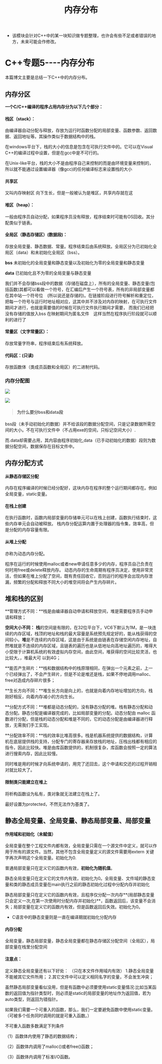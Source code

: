﻿---
layout: post
title:  "内存分布"
data: 星期四, 20. 二月 2020 04:56下午 
categories: C++
tags: 专题
---
* 该模块会针对C++中的某一块知识做专题整理，也许会有些不足或者错误的地方，未来可能会作修改。

# C++专题5----内存分布

本篇博文主要是总结一下C++中的内存分布。

## 内存分区
**一个C/C++编译的程序占用内存分为以下几个部分：**

#### 栈区（stack）：
由编译器自动分配与释放，存放为运行时函数分配的局部变量、函数参数、返回数据、返回地址等。其操作类似于数据结构中的栈。

在windows平台下，栈的大小的信息是包含在可执行文件中的。它可以在Visual C++的编译过程中设置，但是在gcc中是不可行的。

在Unix-like平台，栈的大小不是由程序自己来控制的而是由环境变量来控制的，所以就不能通过设置编译器（像gcc)的任何编译标志来设置栈的大小

#### 共享区
又叫内存映射区
向下生长，但是一般被认为是堆区，共享内存就在这

#### 堆区（heap）：
一般由程序员自动分配，如果程序员没有释放，程序结束时可能有OS回收。其分配类似于链表。

#### 全局区（静态存储区）(数据段)：
存放全局变量、静态数据、常量。程序结束后由系统释放。全局区分为已初始化全局区（data）和未初始化全局区（bss）。

**bss** 未初始化的全局变量和静态变量以及初始化为零的全局变量和静态变量

**data** 已初始化且不为零的全局变量与静态变量

>
我们并不会存储bss段中的数据（存储在磁盘上），所有的全局变量、静态变量(包括函数)其都可以看做一个符号，在汇编后产生一个符号表，所有的非局部变量都在其中站一个符号位　(所以说还是存储的)。在链接阶段进行符号解析和重定位，把每一个符号与运行时地址相对应，这其中并不涉及对内存的映射，在可执行文件期间才进行，也就是需要值的时候在可执行文件执行期间才需要， 而我们已经把没有存储的值放入bss 在映射期间为匿名文件　这样当然在程序执行阶段就可以顺利的进行了


#### 常量区（文字常量区）：
存放常量字符串，程序结束后有系统释放。

#### 代码区：(只读)
存放函数体（类成员函数和全局区）的二进制代码。


### 内存分配图

![](https://github.com/LLLibra/LLLibra.github.io/raw/master/_posts/imgs/20200220-173033.png)

![](https://github.com/LLLibra/LLLibra.github.io/raw/master/_posts/imgs/20200221-191525.png)


> #### 为什么要分bss和data段
>
 bss段（未手动初始化的数据）并不给该段的数据分配空间，只是记录数据所需空间的大小。不在可执行文件中（不占用exe的空间，只标记空间大小）.
 >
  而.data却需要占用，其内容由程序初始化,data（已手动初始化的数据）段则为数据分配空间，数据保存在目标文件中。

## 内存分配方式

#### 从静态存储区分配
内存在程序编译的时候已经分配好，这块内存在程序的整个运行期间都存在。例如全局变量，static变量。

#### 在栈上创建
在执行函数时，函数内局部变量的存储单元可以在栈上创建，函数执行结束时，这些内存单元会自动被释放。
栈内存分配运算内置于处理器的指令集，效率高，但是分配的内存容量有限。


#### 从堆上分配
亦称为动态内存分配。

程序在运行的时候使用malloc或者new申请任意多少的内存，程序员自己负责在何时用free或delete释放内存。
动态内存的生命周期有程序员决定，使用非常灵活，但如果在堆上分配了空间，既有责任回收它，否则运行的程序会出现内存泄漏，频繁的分配和释放不同大小的堆空间将会产生内存碎片。

## 堆和栈的区别
**管理方式不同：**栈是由编译器自动申请和释放空间，堆是需要程序员手动申请和释放；

**空间大小不同：** **栈**的空间是有限的，在32位平台下，VC6下默认为1M，是一块连续的内存区域，栈顶的地址和栈的最大容量是系统预先规定好的，能从栈获得的空间较小。**堆**是不连续的内存区域，这是由于系统是由链表在存储空闲内存地址，自然堆就是不连续的内存区域，且链表的遍历也是从低地址向高地址遍历的，堆得大小受限于计算机系统的有效虚拟内存空间，由此空间，堆获得的空间比较灵活，也比较大。，堆最大可	以到4G；

**能否产生碎片：**栈和数据结构中的栈原理相同，在弹出一个元素之前，上一个已经弹出了，不会产生碎片，但是不论是堆还是栈，如果不停地调用malloc、free对造成内存碎片很多；

**生长方向不同：**堆生长方向是向上的，也就是向着内存地址增加的方向，栈刚好相反，向着内存减小的方向生长。

**分配方式不同：**堆都是动态分配的，没有静态分配的堆。栈有静态分配和动态分配。静态分配是编译器完成的，比如局部变量的分配。动态分配由 malloc 函数进行分配，但是栈的动态分配和堆是不同的，它的动态分配是由编译器进行释放，无需我们手工实现。

**分配效率不同：**栈的效率比堆高很多。栈是机器系统提供的数据结构，计算机在底层提供栈的支持，分配专门的寄存器来存放栈的地址，压栈出栈都有相应的指令，因此比较快。堆是由库函数提供的，机制很复杂，库函数会按照一定的算法进行搜索内存，因此比较慢。
>
同时堆是用的时候才向系统申请的，用完了还回去，这个申请和交还的过程开销相对就比较大了。



#### 限制类只能建立在堆上
将析构函数设为私有，类对象就无法建立在栈上了。

最好设置为protected，不然无法作为基类了。

## 静态全局变量、全局变量、静态局部变量、局部变量

#### 作用域和初始化（未赋值）
全局变量在整个工程文件内都有效，全局变量只需在一个源文件中定义，就可以作用于所有的源文件。当然，其他不包含全局变量定义的源文件需要用extern 关键字再次声明这个全局变量。初始化为0.

普通局部变量只在定义它的函数内有效，**初始化为随机值**。

静态全局变量只在定义它的文件内有效，初始化为0。全局变量、文件域的静态变量和类的静态成员变量在main执行之前的静态初始化过程中分配内存并初始化

静态局部变量只在定义它的函数内有效，且程序仅分配一次内存**(局部静态变量只会定义一次,在第一次使用时分配内存并初始化)**，函数返回后，该变量不会消失；局部变量在定义它的函数内有效，但是函数返回后失效。初始化为0。

* C语言中的静态变量则是一直在编译期就初始化分配内存
#### 内存分配
全局变量，静态局部变量，静态全局变量都在静态存储区分配空间（全局区），局部变量在栈里分配空间

#### 注意点：

定义静态全局变量还有以下好处： （只在本文件作用域内有效）
1.静态全局变量不能被其它文件所用；
2.其它文件中可以定义相同名字的变量，不会发生冲突；

虽然静态局部变量看似没用，但是有函数中必须要使用static变量情况:比如当某函数的返回值为指针类型时，则必须是static的局部变量的地址作为返回值，若为auto类型，则返回为错指针。

如果我们需要一个可重入的函数，那么，我们一定要避免函数中使用static变量。（可被多个任务同时调用的就是可重入函数。）
>
不可重入函数多数满足下列条件
>
（1）函数体内使用了静态的数据结构；
>
（2）函数体内调用了malloc()或者free()函数；
>
（3）函数体内调用了标准I/O函数。
























